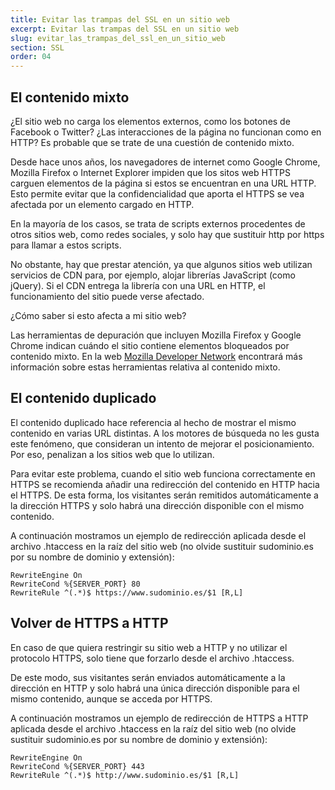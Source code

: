 ```yaml
---
title: Evitar las trampas del SSL en un sitio web
excerpt: Evitar las trampas del SSL en un sitio web
slug: evitar_las_trampas_del_ssl_en_un_sitio_web
section: SSL
order: 04
---
```



## El contenido mixto
¿El sitio web no carga los elementos externos, como los botones de Facebook o Twitter? ¿Las interacciones de la página no funcionan como en HTTP? Es probable que se trate de una cuestión de contenido mixto.

Desde hace unos años, los navegadores de internet como Google Chrome, Mozilla Firefox o Internet Explorer impiden que los sitos web HTTPS carguen elementos de la página si estos se encuentran en una URL HTTP. Esto permite evitar que la confidencialidad que aporta el HTTPS se vea afectada por un elemento cargado en HTTP.

En la mayoría de los casos, se trata de scripts externos procedentes de otros sitios web, como redes sociales, y solo hay que sustituir http por https para llamar a estos scripts.

No obstante, hay que prestar atención, ya que algunos sitios web utilizan servicios de CDN para, por ejemplo, alojar librerías JavaScript (como jQuery). Si el CDN entrega la librería con una URL en HTTP, el funcionamiento del sitio puede verse afectado.


¿Cómo saber si esto afecta a mi sitio web?

Las herramientas de depuración que incluyen Mozilla Firefox y Google Chrome indican cuándo el sitio contiene elementos bloqueados por contenido mixto. En la web [Mozilla Developer Network](https://developer.mozilla.org/en-us/docs/Web/Security/Mixed_content) encontrará más información sobre estas herramientas relativa al contenido mixto.


## El contenido duplicado
El contenido duplicado hace referencia al hecho de mostrar el mismo contenido en varias URL distintas. A los motores de búsqueda no les gusta este fenómeno, que consideran un intento de mejorar el posicionamiento. Por eso, penalizan a los sitios web que lo utilizan.

Para evitar este problema, cuando el sitio web funciona correctamente en HTTPS se recomienda añadir una redirección del contenido en HTTP hacia el HTTPS. De esta forma, los visitantes serán remitidos automáticamente a la dirección HTTPS y solo habrá una dirección disponible con el mismo contenido.

A continuación mostramos un ejemplo de redirección aplicada desde el archivo .htaccess en la raíz del sitio web (no olvide sustituir sudominio.es por su nombre de dominio y extensión):


```
RewriteEngine On
RewriteCond %{SERVER_PORT} 80
RewriteRule ^(.*)$ https://www.sudominio.es/$1 [R,L]
```




## Volver de HTTPS a HTTP
En caso de que quiera restringir su sitio web a HTTP y no utilizar el protocolo HTTPS, solo tiene que forzarlo desde el archivo .htaccess.

De este modo, sus visitantes serán enviados automáticamente a la dirección en HTTP y solo habrá una única dirección disponible para el mismo contenido, aunque se acceda por HTTPS.

A continuación mostramos un ejemplo de redirección de HTTPS a HTTP aplicada desde el archivo .htaccess en la raíz del sitio web (no olvide sustituir sudominio.es por su nombre de dominio y extensión):


```
RewriteEngine On
RewriteCond %{SERVER_PORT} 443
RewriteRule ^(.*)$ http://www.sudominio.es/$1 [R,L]
```



